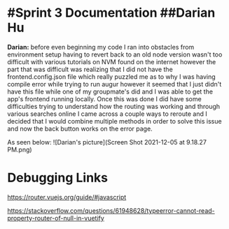 ﻿#Sprint 3 Documentation
##Darian Hu
==
**Darian:** before even beginning my code I ran into obstacles from environment setup having to revert back to an old node version 
wasn't too difficult with various tutorials on NVM found on the internet however the part that was difficult was realizing that I 
did not have the frontend.config.json file which really puzzled me as to why I was having compile error while trying to run augur 
however it seemed that I just didn't have this file while one of my groupmate's did and I was able to get the app's frontend running locally. 
Once this was done I did have some difficulties trying to understand how the routing was working and through various searches online I came across 
a couple ways to reroute and I decided that I would combine multiple methods in order to solve this issue and now the back button works on the error page.

As seen below:
![Darian's picture](Screen Shot 2021-12-05 at 9.18.27 PM.png)

Debugging Links
==
https://router.vuejs.org/guide/#javascript

https://stackoverflow.com/questions/61948628/typeerror-cannot-read-property-router-of-null-in-vuetify

